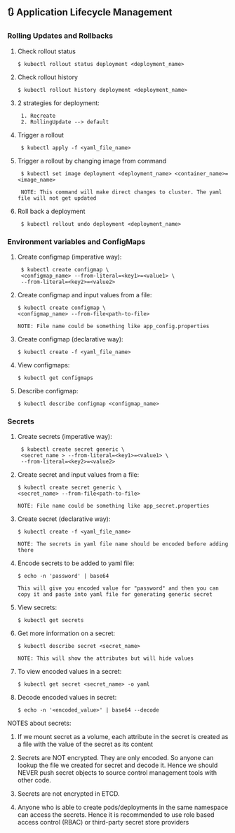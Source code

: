 ## :arrows_clockwise: Application Lifecycle Management

### Rolling Updates and Rollbacks
1. Check rollout status


       $ kubectl rollout status deployment <deployment_name>

2. Check rollout history

       $ kubectl rollout history deployment <deployment_name>

3. 2 strategies for deployment:
   
        1. Recreate 
        2. RollingUpdate --> default

4. Trigger a rollout

        $ kubectl apply -f <yaml_file_name>

5. Trigger a rollout by changing image from command

        $ kubectl set image deployment <deployment_name> <container_name>=<image_name>

        NOTE: This command will make direct changes to cluster. The yaml file will not get updated

6. Roll back a deployment

        $ kubectl rollout undo deployment <deployment_name>

### Environment variables and ConfigMaps
1. Create configmap (imperative way):
  
        $ kubectl create configmap \
        <configmap_name> --from-literal=<key1>=<value1> \
        --from-literal=<key2>=<value2>

2. Create configmap and input values from a file:

       $ kubectl create configmap \
       <configmap_name> --from-file<path-to-file>

       NOTE: File name could be something like app_config.properties

3. Create configmap (declarative way):
  
       $ kubectl create -f <yaml_file_name>

4. View configmaps:
  
       $ kubectl get configmaps

5. Describe configmap:

       $ kubectl describe configmap <configmap_name>

### Secrets
1. Create secrets (imperative way):
  
        $ kubectl create secret generic \
        <secret_name > --from-literal=<key1>=<value1> \
        --from-literal=<key2>=<value2>
    
2. Create secret and input values from a file:

       $ kubectl create secret generic \
       <secret_name> --from-file<path-to-file>

       NOTE: File name could be something like app_secret.properties

3. Create secret (declarative way):
  
       $ kubectl create -f <yaml_file_name>

       NOTE: The secrets in yaml file name should be encoded before adding there

4. Encode secrets to be added to yaml file:
 
       $ echo -n 'password' | base64

       This will give you encoded value for "password" and then you can copy it and paste into yaml file for generating generic secret

5. View secrets:
 
       $ kubectl get secrets

6. Get more information on a secret:

       $ kubectl describe secret <secret_name>

       NOTE: This will show the attributes but will hide values

7. To view encoded values in a secret:
 
       $ kubectl get secret <secret_name> -o yaml

8. Decode encoded values in secret:
 
       $ echo -n '<encoded_value>' | base64 --decode

NOTES about secrets:
1. If we mount secret as a volume, each attribute in the secret is created as a file with the value of the secret as its content

2.  Secrets are NOT encrypted. They are only encoded. So anyone can lookup the file we created for secret and decode it. Hence we should NEVER push secret objects to source control management tools with other code.

3. Secrets are not encrypted in ETCD.

4. Anyone who is able to create pods/deployments in the same namespace can access the secrets. Hence it is recommended to use role based access control (RBAC) or third-party secret store providers